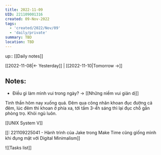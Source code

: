 ```yaml
---
title: 2022-11-09
UID: 221109001316
created: 09-Nov-2022
tags:
  - 'created/2022/Nov/09'
  - 'daily/private'
summary: TBD
location: TBD
---
```

up:: [[Daily notes]]

[[2022-11-08|<- Yesterday]] | [[2022-11-10|Tomorrow ->]]

## Notes:

- Điều gì làm mình vui trong ngày? -> [[Những niềm vui giản dị]]

Tinh thần hôm nay xuống quá. Đêm qua công nhân khoan đục đường cả đêm, lúc đêm thì khoan ở phía xa, tới tầm 3-4h sáng thì lại đục chỗ gần phòng trọ. Khỏi ngủ luôn.

[[UNIX System V]]

[[❕ 221109225041 - Hành trình của Jake trong Make Time cũng giống mình khi đụng mặt với Digital Minimalism]]

![[Tasks list]]

